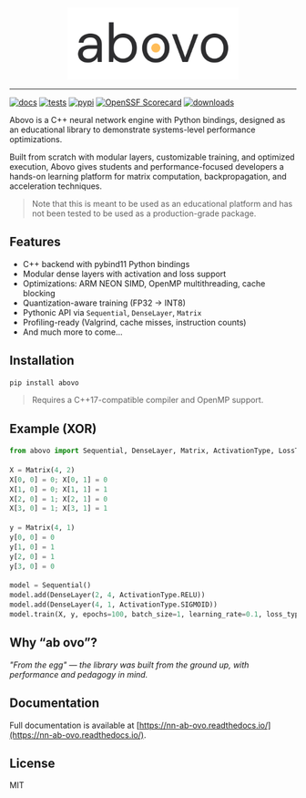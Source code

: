 <p align="center">
  <img src="https://raw.githubusercontent.com/emirdur/NN-ab-ovo/main/assets/abovo_logo.svg" width="300" alt="abovo logo"/>
</p>

---

[![docs](https://readthedocs.org/projects/nn-ab-ovo/badge/?version=latest)](https://nn-ab-ovo.readthedocs.io/en/latest/?badge=latest)
[![tests](https://github.com/emirdur/NN-ab-ovo/actions/workflows/tests.yml/badge.svg)](https://github.com/emirdur/NN-ab-ovo/actions)
[![pypi](https://badge.fury.io/py/abovo.svg)](https://pypi.org/project/abovo/)
[![OpenSSF Scorecard](https://api.scorecard.dev/projects/github.com/emirdur/NN-ab-ovo/badge)](https://scorecard.dev/viewer/?uri=github.com/emirdur/NN-ab-ovo)
[![downloads](https://static.pepy.tech/badge/abovo)](https://pepy.tech/projects/abovo)

Abovo is a C++ neural network engine with Python bindings, designed as an educational library to demonstrate systems-level performance optimizations.

Built from scratch with modular layers, customizable training, and optimized execution, Abovo gives students and performance-focused developers a hands-on learning platform for matrix computation, backpropagation, and acceleration techniques.

> Note that this is meant to be used as an educational platform and has not been tested to be used as a production-grade package.

## Features

- C++ backend with pybind11 Python bindings
- Modular dense layers with activation and loss support
- Optimizations: ARM NEON SIMD, OpenMP multithreading, cache blocking
- Quantization-aware training (FP32 → INT8)
- Pythonic API via `Sequential`, `DenseLayer`, `Matrix`
- Profiling-ready (Valgrind, cache misses, instruction counts)
- And much more to come...

## Installation

```bash
pip install abovo
```

> Requires a C++17-compatible compiler and OpenMP support.

## Example (XOR)

```python
from abovo import Sequential, DenseLayer, Matrix, ActivationType, LossType

X = Matrix(4, 2)
X[0, 0] = 0; X[0, 1] = 0
X[1, 0] = 0; X[1, 1] = 1
X[2, 0] = 1; X[2, 1] = 0
X[3, 0] = 1; X[3, 1] = 1

y = Matrix(4, 1)
y[0, 0] = 0
y[1, 0] = 1
y[2, 0] = 1
y[3, 0] = 0

model = Sequential()
model.add(DenseLayer(2, 4, ActivationType.RELU))
model.add(DenseLayer(4, 1, ActivationType.SIGMOID))
model.train(X, y, epochs=100, batch_size=1, learning_rate=0.1, loss_type=LossType.MSE)
```

## Why “ab ovo”?

_"From the egg" — the library was built from the ground up, with performance and pedagogy in mind._

## Documentation

Full documentation is available at [https://nn-ab-ovo.readthedocs.io/](https://nn-ab-ovo.readthedocs.io/).

## License

MIT
